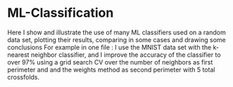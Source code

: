 # ML-Classification
Here I show and illustrate the use of many ML classifiers used on a random data set, plotting their results, comparing in some cases and drawing some conclusions
For example in one file : I use the MNIST data set with the k-nearest neighbor classifier, and I improve the accuracy of the classifier to over 97% using a grid 
search CV over the number of neighbors as first perimeter and and the weights method as second perimeter with 5 total crossfolds.
